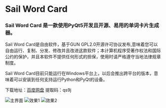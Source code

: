 # Sail Word Card

### Sail Word Card 是一款使用PyQt5开发且开源、易用的单词卡片生成器。

Sail Word Card是自由软件，基于GUN GPL2.0开源许可协议发布,意味着您可以自由运行、复制、分发、修改并且改进这款软件；本计算机程序受著作权法和国际公约的保护，并且本软件不提供任何形式的担保，使用时请严格遵守当地法律规章制度。

Sail Word Card目前只能运行在Windows平台上，以后会推出跨平台的版本，意味着可以安装到任何支持运行Python和PyQt的设备。

下载地址：[百度网盘]("https://pan.baidu.com/s/1vufyv9yGrQ4DLcnec4Hi3A")  提取码：qs9j

![主界面]( http://wordcard.eace.top/main.png )
![效果1]( http://wordcard.eace.top/A.jpg )
![效果2]( http://wordcard.eace.top/B.jpg )

